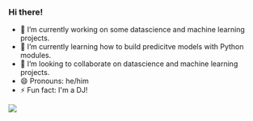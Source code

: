 ### Hi there!

- 🔭 I’m currently working on some datascience and machine learning projects.
- 🌱 I’m currently learning how to build predicitve models with Python modules.
- 👯 I’m looking to collaborate on datascience and machine learning projects.
- 😄 Pronouns: he/him
- ⚡ Fun fact: I'm a DJ!

<img src="https://github-readme-stats.vercel.app/api?username=kowusuagy&&show_icons=true&title_color=ffffff&icon_color=bb2acf&text_color=daf7dc&bg_color=151515">
